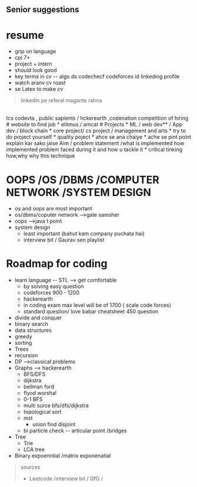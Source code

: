 ## Senior suggestions
# resume
* grip on language
* cpi 7+
* project + intern 
* should look good 
* key terms in cv -- algo ds codechecf codeforces id linkeding profile 
* watch aranv cv roast
* se Latex to make cv 
> linkedin pe referal magante rahna 
<br>
tcs  codevta , public sapients / hckerearth ,codenation competition of hiring 
# website to find job
* elitmus / amcat
# Projects 
*  ML / web dev** / App dev / block chain
* core project/ cs project / management and arts 
* try to do project yourself
* quality poject 
* ahce se ana chaiye 
    * ache se pint point explain kar sako  jaise Aim / problem statement /what is implemented how implemented problem faced during it and how u tackle it 
    * critical tinking how,why why this technique 

# OOPS /OS /DBMS /COMPUTER NETWORK /SYSTEM DESIGN
* os and oops are most important
* os/dbms/coputer network -->gate samsher 
* oops -->java t point
* system design
    * least important (bahut kam company puchata hai)
    * interview bit / Gaurav sen playlist 
# Roadmap for coding
* learn language -- STL --> get comfortable 
    * by solving easy question 
    * codeforces 900 - 1200
    * hackerearth 
    * in coding exam max level will be of 1700 ( scale code forces)
    * standard question/ love babar cheatsheet 450 question
* divide and conquer
* binary search
* data structures 
* greedy 
* sorting 
* Trees
* recursion 
*  DP -->classical problems
* Graphs --> hackerearth
    * BFS/DFS
    * dijkstra
    * bellman ford
    * flyod worshal
    * 0-1 BFS
    * multi surce bfs/dfs/dijkstra
    * topological sort
    * mst
        * union find disjoint
    * bi particle check -- articular point /bridges
* Tree
    * Trie
    * LCA tree
* Binary expoenntial /matrix exponenatial

> sources
> * Leetcode /interview bit / GfG /